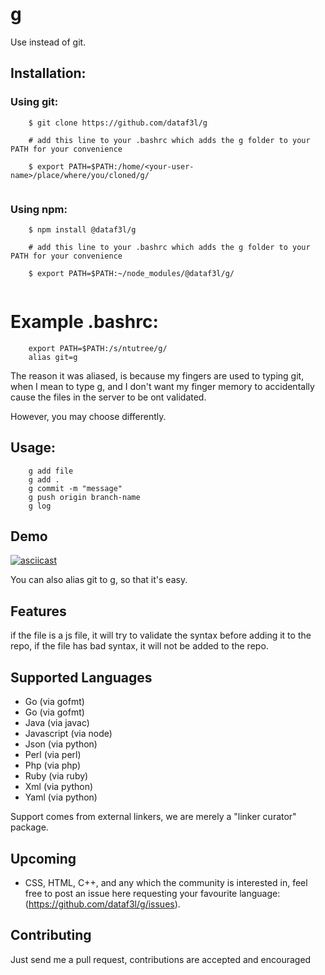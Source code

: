 # g

Use instead of git.

## Installation:

### Using git:

```
    $ git clone https://github.com/dataf3l/g

    # add this line to your .bashrc which adds the g folder to your PATH for your convenience

    $ export PATH=$PATH:/home/<your-user-name>/place/where/you/cloned/g/


```

### Using npm:

```
    $ npm install @dataf3l/g

    # add this line to your .bashrc which adds the g folder to your PATH for your convenience

    $ export PATH=$PATH:~/node_modules/@dataf3l/g/


```
# Example .bashrc:

```
    export PATH=$PATH:/s/ntutree/g/
    alias git=g

```

The reason it was aliased, is because my fingers are used to typing git, when
I mean to type g, and I don't want my finger memory to accidentally cause the files
in the server to be ont validated.

However, you may choose differently.

## Usage:

```
    g add file
    g add .
    g commit -m "message"
    g push origin branch-name
    g log
```

## Demo

[![asciicast](https://asciinema.org/a/C94rH7rhQUS44r97PlUKjf2qg.svg)](https://asciinema.org/a/C94rH7rhQUS44r97PlUKjf2qg)


You can also alias git to g, so that it's easy.

## Features

if the file is a js file, it will try to validate the syntax before adding
it to the repo, if the file has bad syntax, it will not be added to the repo.

## Supported Languages

- Go (via gofmt)
- Go (via gofmt)
- Java (via javac)
- Javascript (via node)
- Json (via python)
- Perl (via perl)
- Php (via php)
- Ruby (via ruby)
- Xml (via python)
- Yaml (via python)

Support comes from external linkers, we are merely a "linker curator" package.

## Upcoming

- CSS, HTML, C++, and any which the community is interested in, feel free to post an issue here requesting
your favourite language: (https://github.com/dataf3l/g/issues).

## Contributing

Just send me a pull request, contributions are accepted and encouraged
